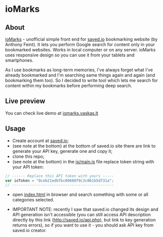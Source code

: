 # ioMarks
## About
[ioMarks](http://iomarks.vaskas.lt) - unofficial simple front end for [saved.io](http://saved.io) bookmarking website (by Anthony Feint). It lets you perform Google search for content only in your bookmarked websites. Works in local computer or on any server. ioMarks uses responsive design so you can use it from your tablets and smartphones.

As I use bookmarks as long-term memories, I've always forget what I've already bookmarked
and I'm searching same things again and again (and bookmarking them too). So I decided to write tool
which lets me search for content within my bookmarks before performing deep search.

## Live preview
You can check live demo at [iomarks.vaskas.lt](http://iomarks.vaskas.lt)

## Usage
- Create account at [saved.io](http://saved.io);
- (see note at the bottom) at the bottom of saved.io site there are link to generate your API key, generate one and copy it;
- clone this repo;
- (see note at the bottom) in the [js/main.js](https://github.com/andrius-v/ioMarks/blob/master/js/main.js) file replace token string with your API token:
```javascript
// ------ Replace this API token with yours -----
var ioToken = "0ceb21edbfbc00680f9c3c061b5d731a";
// ----------------------------------------------
```
- open [index.html](https://github.com/andrius-v/ioMarks/blob/master/index.html) in browser and search something with some or all categories selected.

* IMPORTANT NOTE: recently I saw that saved.io changed its design and API generation isn't accessible (you can still access API description directly by this link (http://saved.io/api.php), but link to key generation returns errors), so if you want to use it - you should ask API key from saved.io creator.

